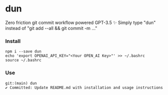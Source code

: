 # dun

Zero friction git commit workflow powered GPT-3.5 ✨
Simply type "dun" instead of  "git add --all && git commit -m ..."

### Install

```
npm i --save dun
echo 'export OPENAI_API_KEY="<Your OPEN_AI Key>"' >> ~/.bashrc
source ~/.bashrc
```

### Use

```
git:(main) dun
✔ Committed: Update README.md with installation and usage instructions
```